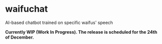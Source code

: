 # waifuchat
AI-based chatbot trained on specific waifus' speech

**Currently WIP (Work In Progress). The release is scheduled for the 24th of December.**
